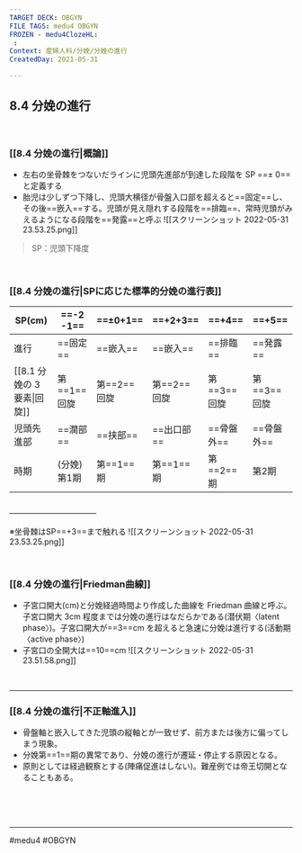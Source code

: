 ```yaml
---
TARGET DECK: OBGYN
FILE TAGS: medu4 OBGYN
FROZEN - medu4ClozeHL:
 : 
Context: 産婦人科/分娩/分娩の進行
CreatedDay: 2021-05-31

---
```


## 8.4 分娩の進行

<br>


### [[8.4 分娩の進行|概論]]
* 左右の坐骨棘をつないだラインに児頭先進部が到達した段階を SP ==± 0== と定義する
* 胎児は少しずつ下降し、児頭大横径が骨盤入口部を超えると==固定==し、その後==嵌入==する。児頭が見え隠れする段階を==排臨==、常時児頭がみえるようになる段階を==発露==と呼ぶ
![[スクリーンショット 2022-05-31 23.53.25.png]]
>SP：児頭下降度
<!--ID: 1623210714742-->


<br>

### [[8.4 分娩の進行|SPに応じた標準的分娩の進行表]]
|SP(cm)|==-2 -1==|==±0+1==|==+2+3==|==+4==|==+5==|
|---|---|---|---|---|---|
|進行|==固定==|==嵌入==|==嵌入==|==排臨==|==発露==|
|[[8.1 分娩の 3 要素\|回旋]]|第==1==回旋|第==2==回旋|第==2==回旋|第==3==回旋|第==3==回旋|
|児頭先進部|==濶部==|==挟部==|==出口部==|==骨盤外==|==骨盤外==|
|時期|(分娩)第1期|第==1==期|第==1==期|第==2==期|第2期|
#### ＿＿＿＿＿＿＿＿＿＿＿
※坐骨棘はSP==+3==まで触れる
![[スクリーンショット 2022-05-31 23.53.25.png]]
<!--ID: 1654009387069-->


<br>

### [[8.4 分娩の進行|Friedman曲線]]
* 子宮口開大(cm)と分娩経過時間より作成した曲線を Friedman 曲線と呼ぶ。子宮口開大 3cm 程度までは分娩の進行はなだらかである(潜伏期〈latent phase〉)。子宮口開大が==3==cm を超えると急速に分娩は進行する(活動期〈active phase〉)
* 子宮口の全開大は==10==cm
![[スクリーンショット 2022-05-31 23.51.58.png]]
<!--ID: 1654009387095-->



<br>

---



### [[8.4 分娩の進行|不正軸進入]]
* 骨盤軸と嵌入してきた児頭の縦軸とが一致せず、前方または後方に偏ってしまう現象。
* 分娩第==1==期の異常であり、分娩の進行が遷延・停止する原因となる。 
* 原則としては経過観察とする(陣痛促進はしない)。難産例では帝王切開となることもある。
<!--ID: 1622523510077-->




<br><br><br>

---
#medu4 #OBGYN 
